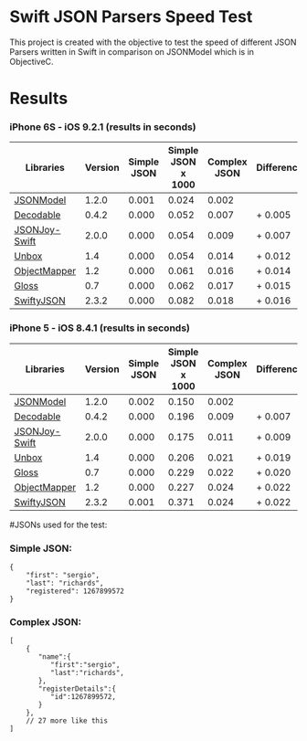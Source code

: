 # Swift JSON Parsers Speed Test
This project is created with the objective to test the speed of different JSON Parsers written in Swift in comparison on JSONModel which is in ObjectiveC.

# Results
### iPhone 6S - iOS 9.2.1 (results in seconds)
Libraries | Version |  Simple JSON | Simple JSON x 1000 | Complex JSON | Difference
----------|---------| -------------|--------------------|--------------|------------
[JSONModel](https://github.com/icanzilb/JSONModel)| 1.2.0 | 0.001 | 0.024 | 0.002 |  
[Decodable](https://github.com/Anviking/Decodable)| 0.4.2 | 0.000 | 0.052 | 0.007 | + 0.005
[JSONJoy-Swift](https://github.com/daltoniam/JSONJoy-Swift)| 2.0.0 | 0.000 | 0.054 | 0.009 | + 0.007
[Unbox](https://github.com/JohnSundell/Unbox)| 1.4 | 0.000 | 0.054 | 0.014 | + 0.012
[ObjectMapper](https://github.com/Hearst-DD/ObjectMapper)| 1.2 | 0.000 | 0.061 | 0.016 | + 0.014
[Gloss](https://github.com/hkellaway/Gloss) | 0.7 | 0.000 | 0.062 | 0.017 | + 0.015
[SwiftyJSON](https://github.com/SwiftyJSON/SwiftyJSON)| 2.3.2 | 0.000 | 0.082 | 0.018 | + 0.016

### iPhone 5 - iOS 8.4.1 (results in seconds)
Libraries | Version |  Simple JSON | Simple JSON x 1000 | Complex JSON | Difference
----------|---------| -------------|--------------------|--------------|------------
[JSONModel](https://github.com/icanzilb/JSONModel)| 1.2.0 | 0.002 | 0.150 | 0.002 | 
[Decodable](https://github.com/Anviking/Decodable)| 0.4.2 | 0.000 | 0.196 | 0.009 | + 0.007
[JSONJoy-Swift](https://github.com/daltoniam/JSONJoy-Swift)| 2.0.0 | 0.000 | 0.175 | 0.011 | + 0.009
[Unbox](https://github.com/JohnSundell/Unbox)| 1.4 | 0.000 | 0.206 | 0.021 | + 0.019
[Gloss](https://github.com/hkellaway/Gloss) | 0.7 | 0.000 | 0.229 | 0.022 | + 0.020
[ObjectMapper](https://github.com/Hearst-DD/ObjectMapper)| 1.2 | 0.000 | 0.227 | 0.024 | + 0.022
[SwiftyJSON](https://github.com/SwiftyJSON/SwiftyJSON)| 2.3.2 | 0.001 | 0.371 | 0.024 | + 0.022

#JSONs used for the test:
### Simple JSON:
	{
		"first": "sergio",
		"last": "richards",
		"registered": 1267899572
	}

### Complex JSON:
	[
		{
		   "name":{
		      "first":"sergio",
		      "last":"richards",
		   },
		   "registerDetails":{
		      "id":1267899572,
		   }
		},
		// 27 more like this
	]
